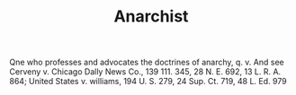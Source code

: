 ---
title: Anarchist
permalink: "/definitions/anarchist.html"
body: Qne who professes and advocates the doctrines of anarchy, q. v. And see Cerveny
  v. Chicago Dally News Co., 139 111. 345, 28 N. E. 692, 13 L. R. A. 864; United States
  v. williams, 194 U. S. 279, 24 Sup. Ct. 719, 48 L. Ed. 979
published_at: '2018-07-07'
layout: post
---